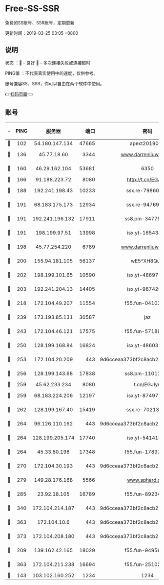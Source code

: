 # Free-SS-SSR

免费的SS账号、SSR账号，定期更新

更新时间：2019-03-25 03:05 +0800

## 说明

状态     ：🙂 - 良好 🙁 - 多次连接失败或连接超时

PING值   ：不代表真实使用中的速度，仅供参考。

账号兼容SS、SSR，你可以自由在两个软件中使用。

👉[扫码页面](https://liesauer.github.io/Free-SS-SSR/)👈

## 账号

|-|PING|服务器|端口|密码|加密方式|区域|
|:----:|:----:|:-----:|-----:|:----:|:----:|:----:|
|🙂|102|54.180.147.134|47665|apext2019001|chacha20|KR|
|🙂|136|45.77.18.60|3344|www.darrenliuwei.com|aes-256-cfb|JP|
|🙂|160|46.29.162.104|53681|6350|aes-128-ctr|RU|
|🙂|166|91.188.223.72|8080|http://t.cn/EGJIyrl|rc4-md5|RU|
|🙂|188|192.241.198.43|10233|ssx.re-79860018|aes-256-cfb|US|
|🙂|191|68.183.175.173|12934|ssx.re-94769428|aes-256-cfb|US|
|🙂|191|192.241.196.132|17911|ss8.pm-34775543|aes-256-cfb|US|
|🙂|191|198.199.97.51|13998|isx.yt-16543494|aes-256-cfb|US|
|🙂|198|45.77.254.220|6789|www.darrenliuwei.com|aes-256-cfb|SG|
|🙂|200|155.94.181.105|56137|wE5^XH8Quw|aes-256-cfb|US|
|🙂|202|198.199.101.65|10590|isx.yt-48697110|aes-256-cfb|US|
|🙂|203|192.241.204.13|14405|isx.yt-98742023|aes-256-cfb|US|
|🙂|218|172.104.49.207|11554|f55.fun-04103964|aes-256-cfb|SG|
|🙂|239|173.193.85.131|30587|jaz|aes-256-cfb|US|
|🙂|243|172.104.46.121|17575|f55.fun-57189155|aes-256-cfb|SG|
|🙂|250|128.199.168.84|16824|isx.yt-48603215|aes-256-cfb|SG|
|🙂|253|172.104.20.209|443|9d6cceaa373bf2c8acb22e60b6a58be6|aes-256-cfb|US|
|🙂|256|128.199.143.68|17838|ss8.pm-11011315|aes-256-cfb|SG|
|🙂|259|45.62.233.234|8080|t.cn/EGJIyrl|rc4-md5|CA|
|🙂|259|68.183.224.206|12197|isx.yt-87497572|aes-256-cfb|SG|
|🙂|262|128.199.167.40|15419|ssx.re-70213578|aes-256-cfb|SG|
|🙂|264|96.126.110.162|443|9d6cceaa373bf2c8acb22e60b6a58be6|aes-256-cfb|US|
|🙂|264|128.199.205.174|17740|isx.yt-54141356|aes-256-cfb|SG|
|🙂|264|45.33.80.198|17348|f55.fun-17897030|aes-256-cfb|US|
|🙂|270|172.104.30.193|443|9d6cceaa373bf2c8acb22e60b6a58be6|aes-256-cfb|US|
|🙂|279|149.28.176.168|5566|www.sphard.com|aes-256-cfb|AU|
|🙂|285|23.92.18.105|16789|f55.fun-89234249|aes-256-cfb|US|
|🙂|340|172.104.214.187|443|9d6cceaa373bf2c8acb22e60b6a58be6|aes-256-cfb|US|
|🙂|363|172.104.10.6|443|9d6cceaa373bf2c8acb22e60b6a58be6|aes-256-cfb|US|
|🙂|373|172.104.208.180|443|9d6cceaa373bf2c8acb22e60b6a58be6|aes-256-cfb|US|
|🙂|209|139.162.42.165|18029|f55.fun-94956847|aes-256-cfb|SG|
|🙂|363|172.104.211.238|16694|f55.fun-25102776|aes-256-cfb|US|
|🙁|143|103.102.160.252|1234|1234|rc4-md5|JP|
